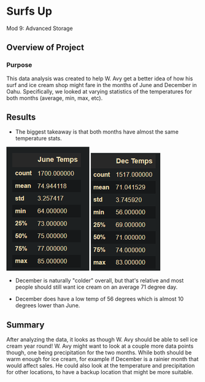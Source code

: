 # Surfs Up
Mod 9: Advanced Storage

## **Overview of Project**

### **Purpose**

This data analysis was created to help W. Avy get a better idea of how his surf and ice cream shop might fare in the months of June and December in Oahu. Specifically, we looked at varying statistics of the temperatures for both months (average, min, max, etc).

## **Results**

- The biggest takeaway is that both months have almost the same temperature stats.

![June temps](https://github.com/Nacho567/surfs_up/blob/315b78a15b981deb0581d109951f8f9deb7b1843/June_stats.png)
![December temps](https://github.com/Nacho567/surfs_up/blob/315b78a15b981deb0581d109951f8f9deb7b1843/Dec_stats.png)

- December is naturally "colder" overall, but that's relative and most people should still want ice cream on an average 71 degree day.

- December does have a low temp of 56 degrees which is almost 10 degrees lower than June.

## **Summary**

After analyzing the data, it looks as though W. Avy should be able to sell ice cream year round! W. Avy might want to look at a couple more data points though, one being precipitation for the two months. While both should be warm enough for ice cream, for example if December is a rainier month that would affect sales. He could also look at the temperature and precipitation for other locations, to have a backup location that might be more suitable.

